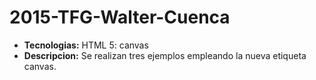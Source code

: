 # 2015-TFG-Walter-Cuenca
* **Tecnologias:** HTML 5: canvas
* **Descripcion:** Se realizan tres ejemplos empleando la nueva etiqueta canvas.